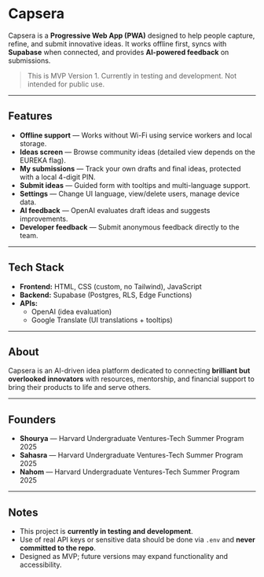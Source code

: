 # Capsera

Capsera is a **Progressive Web App (PWA)** designed to help people capture, refine, and submit innovative ideas. It works offline first, syncs with **Supabase** when connected, and provides **AI-powered feedback** on submissions.

> This is MVP Version 1. Currently in testing and development. Not intended for public use.

---

## Features

- **Offline support** — Works without Wi-Fi using service workers and local storage.  
- **Ideas screen** — Browse community ideas (detailed view depends on the EUREKA flag).  
- **My submissions** — Track your own drafts and final ideas, protected with a local 4-digit PIN.  
- **Submit ideas** — Guided form with tooltips and multi-language support.  
- **Settings** — Change UI language, view/delete users, manage device data.  
- **AI feedback** — OpenAI evaluates draft ideas and suggests improvements.  
- **Developer feedback** — Submit anonymous feedback directly to the team.

---

## Tech Stack

- **Frontend:** HTML, CSS (custom, no Tailwind), JavaScript  
- **Backend:** Supabase (Postgres, RLS, Edge Functions)  
- **APIs:**  
  - OpenAI (idea evaluation)  
  - Google Translate (UI translations + tooltips)

---

## About

Capsera is an AI-driven idea platform dedicated to connecting **brilliant but overlooked innovators** with resources, mentorship, and financial support to bring their products to life and serve others.

---

## Founders

- **Shourya** — Harvard Undergraduate Ventures-Tech Summer Program 2025  
- **Sahasra** — Harvard Undergraduate Ventures-Tech Summer Program 2025  
- **Nahom** — Harvard Undergraduate Ventures-Tech Summer Program 2025

---

## Notes

- This project is **currently in testing and development**.  
- Use of real API keys or sensitive data should be done via `.env` and **never committed to the repo**.  
- Designed as MVP; future versions may expand functionality and accessibility.
